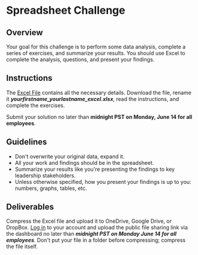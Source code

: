 # Spreadsheet Challenge

## Overview

Your goal for this challenge is to perform some data analysis, complete a series of exercises, and summarize your results. You should use Excel to complete the analysis, questions, and present your findings.

## Instructions

The [Excel File](https://github.com/fellowship/upskill_challenges_02/blob/main/Spreadsheet/Spreadsheet_Challenge_V2.xlsx) contains all the necessary details. Download the file, rename it _**yourfirstname_yourlastname_excel.xlsx**_, read the instructions, and complete the exercises.

Submit your solution no later than **midnight PST on Monday, June 14 for all employees**.

## Guidelines

- Don't overwrite your original data, expand it.
- All your work and findings should be in the spreadsheet.
- Summarize your results like you're presenting the findings to key leadership stakeholders.
- Unless otherwise specified, how you present your findings is up to you: numbers, graphs, tables, etc.

## Deliverables

Compress the Excel file and upload it to OneDrive, Google Drive, or DropBox. [Log in](https://www.launchpad.ai/upskill/levis/login) to your account and upload the public file sharing link via the dashboard no later than _**midnight PST on Monday June 14 for all employees**_. Don't put your file in a folder before compressing; compress the file itself.
